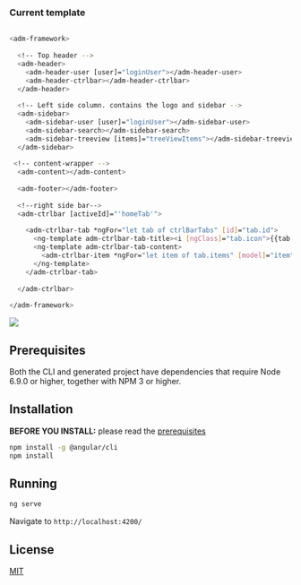 ### Current template

```bash

<adm-framework>
 
  <!-- Top header -->
  <adm-header>
    <adm-header-user [user]="loginUser"></adm-header-user>
    <adm-header-ctrlbar></adm-header-ctrlbar>
  </adm-header>
 
  <!-- Left side column. contains the logo and sidebar -->
  <adm-sidebar>
    <adm-sidebar-user [user]="loginUser"></adm-sidebar-user>
    <adm-sidebar-search></adm-sidebar-search>
    <adm-sidebar-treeview [items]="treeViewItems"></adm-sidebar-treeview>
  </adm-sidebar>
 
 <!-- content-wrapper -->
  <adm-content></adm-content>
 
  <adm-footer></adm-footer>
 
  <!--right side bar-->
  <adm-ctrlbar [activeId]="'homeTab'">
  
    <adm-ctrlbar-tab *ngFor="let tab of ctrlBarTabs" [id]="tab.id">
      <ng-template adm-ctrlbar-tab-title><i [ngClass]="tab.icon">{{tab.title}}</i></ng-template>
      <ng-template adm-ctrlbar-tab-content>
        <adm-ctrlbar-item *ngFor="let item of tab.items" [model]="item"></adm-ctrlbar-item>
      </ng-template>
    </adm-ctrlbar-tab>
 
  </adm-ctrlbar>
 
</adm-framework>

```

![](https://github.com/zmlcoder/angular2-adminlte/blob/master/screenshots/demo.gif)

## Prerequisites

Both the CLI and generated project have dependencies that require Node 6.9.0 or higher, together
with NPM 3 or higher.

## Installation

**BEFORE YOU INSTALL:** please read the [prerequisites](#prerequisites)
```bash
npm install -g @angular/cli
npm install
```

## Running
```bash
ng serve
```
Navigate to `http://localhost:4200/`

## License
 [MIT](/LICENSE)
